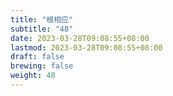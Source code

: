 ```yaml
---
title: "根相应"
subtitle: "48"
date: 2023-03-28T09:08:55+08:00
lastmod: 2023-03-28T09:08:55+08:00
draft: false
brewing: false
weight: 48
---
```


